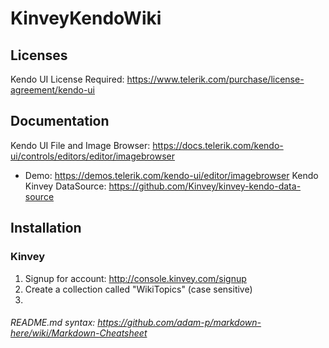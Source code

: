 # KinveyKendoWiki
 ## Licenses
 Kendo UI License Required: https://www.telerik.com/purchase/license-agreement/kendo-ui

 ## Documentation
 Kendo UI File and Image Browser: https://docs.telerik.com/kendo-ui/controls/editors/editor/imagebrowser
 - Demo: https://demos.telerik.com/kendo-ui/editor/imagebrowser
 Kendo Kinvey DataSource: https://github.com/Kinvey/kinvey-kendo-data-source

 ## Installation
 ### Kinvey
 1. Signup for account: http://console.kinvey.com/signup
 2. Create a collection called "WikiTopics" (case sensitive)
 3. 

 ###### README.md syntax: https://github.com/adam-p/markdown-here/wiki/Markdown-Cheatsheet